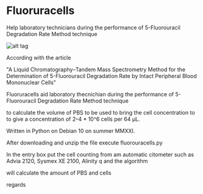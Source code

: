 # Fluoruracells
Help laboratory technicians during the performance of  5-Fluorouracil Degradation Rate Method technique


![alt tag](https://user-images.githubusercontent.com/5463566/183284758-6170a173-22bd-4370-8a3b-12db9396e485.png)

According with the article 

"A Liquid Chromatography–Tandem Mass Spectrometry Method for the Determination of 5-Fluorouracil Degradation Rate by Intact Peripheral Blood Mononuclear Cells"

Fluoruracells aid laboratory thecnichian during the performance of  5-Fluorouracil Degradation Rate Method technique 

to calculate the volume of PBS to be used to bring the cell concentration to to give a concentration of 2–4 * 10^6 cells per 64 µL.

Written in Python on Debian 10 on summer MMXXI.

After downloading and unzip the file execute fluorouracells.py

In the entry box put the cell counting from am automatic citometer such as Advia 2120, Sysmex XE 2100, Alinity q and the algorithm

will calculate the amount of PBS and cells

regards
